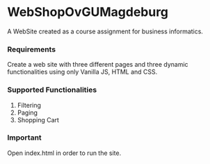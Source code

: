 # WebShopOvGUMagdeburg
A WebSite created as a course assignment for business informatics.

### Requirements

Create a web site with three different pages and three dynamic functionalities using only Vanilla JS, HTML and CSS.

### Supported Functionalities
1. Filtering
2. Paging
3. Shopping Cart

### Important
Open index.html in order to run the site.


